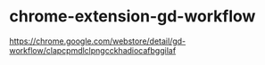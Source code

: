 # chrome-extension-gd-workflow

https://chrome.google.com/webstore/detail/gd-workflow/clapcpmdlclpngcckhadiocafbggilaf